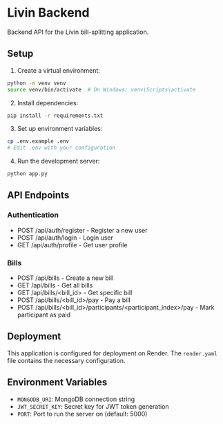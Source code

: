 # Livin Backend

Backend API for the Livin bill-splitting application.

## Setup

1. Create a virtual environment:
```bash
python -m venv venv
source venv/bin/activate  # On Windows: venv\Scripts\activate
```

2. Install dependencies:
```bash
pip install -r requirements.txt
```

3. Set up environment variables:
```bash
cp .env.example .env
# Edit .env with your configuration
```

4. Run the development server:
```bash
python app.py
```

## API Endpoints

### Authentication
- POST /api/auth/register - Register a new user
- POST /api/auth/login - Login user
- GET /api/auth/profile - Get user profile

### Bills
- POST /api/bills - Create a new bill
- GET /api/bills - Get all bills
- GET /api/bills/<bill_id> - Get specific bill
- POST /api/bills/<bill_id>/pay - Pay a bill
- POST /api/bills/<bill_id>/participants/<participant_index>/pay - Mark participant as paid

## Deployment

This application is configured for deployment on Render. The `render.yaml` file contains the necessary configuration.

## Environment Variables

- `MONGODB_URI`: MongoDB connection string
- `JWT_SECRET_KEY`: Secret key for JWT token generation
- `PORT`: Port to run the server on (default: 5000) 